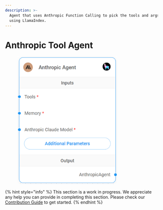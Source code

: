 ```yaml
---
description: >-
  Agent that uses Anthropic Function Calling to pick the tools and args to call
  using LlamaIndex.
---
```


# Anthropic Tool Agent

<figure><img src="../../../.gitbook/assets/image (33).png" alt="" width="330"><figcaption></figcaption></figure>

{% hint style="info" %}
This section is a work in progress. We appreciate any help you can provide in completing this section. Please check our [Contribution Guide](broken-reference) to get started.
{% endhint %}
